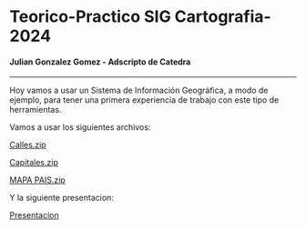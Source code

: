 # Teorico-Practico SIG Cartografia-2024
#### Julian Gonzalez Gomez - Adscripto de Catedra

---

Hoy vamos a usar un Sistema de Información Geográfica, a modo de ejemplo, para tener una primera experiencia de trabajo con este tipo de herramientas.

Vamos a usar los siguientes archivos:

[Calles.zip](https://github.com/Julian-Gonzalez-Gomez/Te-rico-Practico-SIG-Cartograf-a-2024/blob/main/Adjuntos/Calles.zip)

[Capitales.zip](https://github.com/Julian-Gonzalez-Gomez/Te-rico-Practico-SIG-Cartograf-a-2024/blob/main/Adjuntos/Capitales.zip)

[MAPA PAIS.zip](https://github.com/Julian-Gonzalez-Gomez/Te-rico-Practico-SIG-Cartograf-a-2024/blob/main/Adjuntos/MAPA%20PAIS.zip)

Y la siguiente presentacion: 

[Presentacion](https://github.com/Julian-Gonzalez-Gomez/Te-rico-Practico-SIG-Cartograf-a-2024/blob/main/Adjuntos/presentacion%20sig.pdf)

